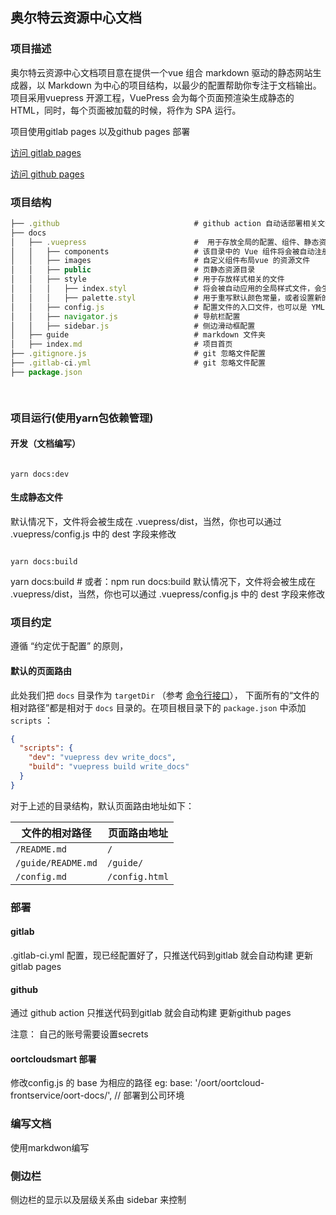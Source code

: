 ## 奥尔特云资源中心文档

### 项目描述

奥尔特云资源中心文档项目意在提供一个vue 组合 markdown 驱动的静态网站生成器，以 Markdown 为中心的项目结构，以最少的配置帮助你专注于文档输出。
项目采用vuepress 开源工程，VuePress 会为每个页面预渲染生成静态的 HTML，同时，每个页面被加载的时候，将作为 SPA 运行。

项目使用gitlab pages 以及github pages 部署

[访问 gitlab pages](https://oortgroup.gitlab.io/oortcloud-docs/)

[访问 github pages](https://oortcloudgroup.github.io/oort-docs)

### 项目结构


```js
├── .github                              # github action 自动话部署相关文件
├── docs
│   ├── .vuepress                        #  用于存放全局的配置、组件、静态资源等。
│   │   ├── components                   # 该目录中的 Vue 组件将会被自动注册为全局组件。
│   │   ├── images                       # 自定义组件布局vue 的资源文件 
│   │   ├── public                       # 页静态资源目录
│   │   ├── style                        # 用于存放样式相关的文件
│   │   │   ├── index.styl               # 将会被自动应用的全局样式文件，会生成在最终的 CSS 文件结尾，具有比默认样式更高的优先级
│   │   │   ├── palette.styl             # 用于重写默认颜色常量，或者设置新的 stylus 颜色常量。
│   │   ├── config.js                    # 配置文件的入口文件，也可以是 YML 或 toml
│   │   ├── navigator.js                 # 导航栏配置
│   │   ├── sidebar.js                   # 侧边滑动框配置
│   ├── guide                            # markdown 文件夹
│   ├── index.md                         # 项目首页
├── .gitignore.js                        # git 忽略文件配置
├── .gitlab-ci.yml                       # git 忽略文件配置
├── package.json                       

     
```

### 项目运行(使用yarn包依赖管理)

#### 开发（文档编写）

```

yarn docs:dev

```
#### 生成静态文件

默认情况下，文件将会被生成在 .vuepress/dist，当然，你也可以通过 .vuepress/config.js 中的 dest 字段来修改

```

yarn docs:build

```


yarn docs:build # 或者：npm run docs:build
默认情况下，文件将会被生成在 .vuepress/dist，当然，你也可以通过 .vuepress/config.js 中的 dest 字段来修改

###  项目约定

 遵循 “约定优于配置” 的原则，
 
 #### 默认的页面路由
 
 此处我们把 `docs` 目录作为 `targetDir` （参考 [命令行接口](https://www.vuepress.cn/api/cli.html#基本用法)），
 下面所有的“文件的相对路径”都是相对于 `docs` 目录的。在项目根目录下的 `package.json` 中添加 `scripts` ：
 
 ```json
 {
   "scripts": {
     "dev": "vuepress dev write_docs",
     "build": "vuepress build write_docs"
   }
 }
 ```
 
 对于上述的目录结构，默认页面路由地址如下：
 
 | 文件的相对路径     | 页面路由地址   |
 | ------------------ | -------------- |
 | `/README.md`       | `/`            |
 | `/guide/README.md` | `/guide/`      |
 | `/config.md`       | `/config.html` |
 


### 部署  

#### gitlab 

.gitlab-ci.yml 配置，现已经配置好了，只推送代码到gitlab 就会自动构建 更新gitlab pages 

#### github 

通过 github action  只推送代码到gitlab 就会自动构建 更新github pages 

注意： 自己的账号需要设置secrets

#### oortcloudsmart 部署 

 修改config.js 的 base 为相应的路径 
 eg: base: '/oort/oortcloud-frontservice/oort-docs/',   // 部署到公司环境


### 编写文档

使用markdwon编写


### 侧边栏

 侧边栏的显示以及层级关系由 sidebar 来控制
 
